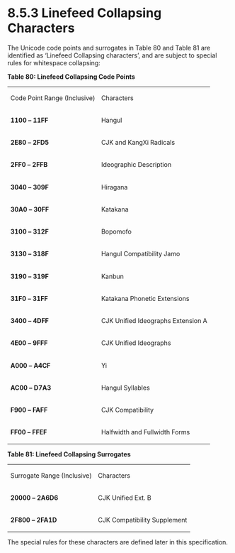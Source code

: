 <html dir="LTR" xmlns:mshelp="http://msdn.microsoft.com/mshelp" xmlns:ddue="http://ddue.schemas.microsoft.com/authoring/2003/5" xmlns:xlink="http://www.w3.org/1999/xlink" xmlns:tool="http://www.microsoft.com/tooltip"><body><input type="hidden" id="userDataCache" class="userDataStyle"><input type="hidden" id="hiddenScrollOffset"><img id="dropDownImage" style="display:none; height:0; width:0;" src="../local/drpdown.gif"><img id="dropDownHoverImage" style="display:none; height:0; width:0;" src="../local/drpdown_orange.gif"><img id="collapseImage" style="display:none; height:0; width:0;" src="../local/collapse.gif"><img id="expandImage" style="display:none; height:0; width:0;" src="../local/exp.gif"><img id="collapseAllImage" style="display:none; height:0; width:0;" src="../local/collall.gif"><img id="expandAllImage" style="display:none; height:0; width:0;" src="../local/expall.gif"><img id="copyImage" style="display:none; height:0; width:0;" src="../local/copycode.gif"><img id="copyHoverImage" style="display:none; height:0; width:0;" src="../local/copycodeHighlight.gif"><div id="header"><h1 class="heading">8.5.3 Linefeed Collapsing Characters</h1></div><div id="mainSection"><div id="mainBody"><div id="allHistory" class="saveHistory" onsave="saveAll()" onload="loadAll()"></div>
			<div id="sectionSection0" class="section" name="collapseableSection"><content xmlns="http://ddue.schemas.microsoft.com/authoring/2003/5" xmlns:wsd="http://wsdev.schemas.microsoft.com/authoring/2008/2" xmlns:msxsl="urn:schemas-microsoft-com:xslt" xmlns:script="urn:script" xmlns:build="urn:build">
				</content></div><div id="sectionSection1" class="section" name="collapseableSection"><content xmlns="http://ddue.schemas.microsoft.com/authoring/2003/5" xmlns:wsd="http://wsdev.schemas.microsoft.com/authoring/2008/2" xmlns:msxsl="urn:schemas-microsoft-com:xslt" xmlns:script="urn:script" xmlns:build="urn:build">
					<p xmlns="">The Unicode code points and surrogates in Table 80 and Table 81 are identified as ‘Linefeed Collapsing characters’, and are subject to special rules for whitespace collapsing:</p>
					<p xmlns="">
						<b>Table 80: Linefeed Collapsing Code Points</b>
					</p>
					<p xmlns=""><b></b></p><table class="ProtocolAuthoredTable" xmlns=""><tr>
								<td id="ShadedCell">
									<p>Code Point Range (Inclusive)</p>
								</td>
								<td id="ShadedCell">
									<p>Characters</p>
								</td>
							</tr><tr>
							<td>
								<p>
									<b>1100</b>
									<b>–</b>
									<b>11FF</b>
								</p>
							</td>
							<td>
								<p>Hangul</p>
							</td>
						</tr><tr>
							<td>
								<p>
									<b>2E80</b>
									<b>–</b>
									<b>2FD5</b>
								</p>
							</td>
							<td>
								<p>CJK and KangXi Radicals</p>
							</td>
						</tr><tr>
							<td>
								<p>
									<b>2FF0</b>
									<b>–</b>
									<b>2FFB</b>
								</p>
							</td>
							<td>
								<p>Ideographic Description</p>
							</td>
						</tr><tr>
							<td>
								<p>
									<b>3040</b>
									<b>–</b>
									<b>309F</b>
								</p>
							</td>
							<td>
								<p>Hiragana</p>
							</td>
						</tr><tr>
							<td>
								<p>
									<b>30A0</b>
									<b>–</b>
									<b>30FF</b>
								</p>
							</td>
							<td>
								<p>Katakana</p>
							</td>
						</tr><tr>
							<td>
								<p>
									<b>3100</b>
									<b>–</b>
									<b>312F</b>
								</p>
							</td>
							<td>
								<p>Bopomofo</p>
							</td>
						</tr><tr>
							<td>
								<p>
									<b>3130</b>
									<b>–</b>
									<b>318F</b>
								</p>
							</td>
							<td>
								<p>Hangul Compatibility Jamo</p>
							</td>
						</tr><tr>
							<td>
								<p>
									<b>3190</b>
									<b>–</b>
									<b>319F</b>
								</p>
							</td>
							<td>
								<p>Kanbun</p>
							</td>
						</tr><tr>
							<td>
								<p>
									<b>31F0</b>
									<b>–</b>
									<b>31FF</b>
								</p>
							</td>
							<td>
								<p>Katakana Phonetic Extensions</p>
							</td>
						</tr><tr>
							<td>
								<p>
									<b>3400</b>
									<b>–</b>
									<b>4DFF</b>
								</p>
							</td>
							<td>
								<p>CJK Unified Ideographs Extension A</p>
							</td>
						</tr><tr>
							<td>
								<p>
									<b>4E00</b>
									<b>–</b>
									<b>9FFF</b>
								</p>
							</td>
							<td>
								<p>CJK Unified Ideographs</p>
							</td>
						</tr><tr>
							<td>
								<p>
									<b>A000</b>
									<b>–</b>
									<b>A4CF</b>
								</p>
							</td>
							<td>
								<p>Yi</p>
							</td>
						</tr><tr>
							<td>
								<p>
									<b>AC00</b>
									<b>–</b>
									<b>D7A3</b>
								</p>
							</td>
							<td>
								<p>Hangul Syllables</p>
							</td>
						</tr><tr>
							<td>
								<p>
									<b>F900</b>
									<b>–</b>
									<b>FAFF</b>
								</p>
							</td>
							<td>
								<p>CJK Compatibility</p>
							</td>
						</tr><tr>
							<td>
								<p>
									<b>FF00</b>
									<b>–</b>
									<b>FFEF</b>
								</p>
							</td>
							<td>
								<p>Halfwidth and Fullwidth Forms</p>
							</td>
						</tr></table>
					<p xmlns="">
						<b>Table 81: Linefeed Collapsing Surrogates</b>
					</p>
					<p xmlns=""><b></b></p><table class="ProtocolAuthoredTable" xmlns=""><tr>
								<td id="ShadedCell">
									<p>Surrogate Range (Inclusive)</p>
								</td>
								<td id="ShadedCell">
									<p>Characters</p>
								</td>
							</tr><tr>
							<td>
								<p>
									<b>20000</b>
									<b>–</b>
									<b>2A6D6</b>
								</p>
							</td>
							<td>
								<p>CJK Unified Ext. B</p>
							</td>
						</tr><tr>
							<td>
								<p>
									<b>2F800</b>
									<b>–</b>
									<b>2FA1D</b>
								</p>
							</td>
							<td>
								<p>CJK Compatibility Supplement</p>
							</td>
						</tr></table>
					<p xmlns="">The special rules for these characters are defined later in this specification.</p>
				</content></div><!--[if gte IE 5]>
			<tool:tip element="languageFilterToolTip" avoidmouse="false"/>
		<![endif]--></div><a name="feedback"></a><span></span></div></body></html>